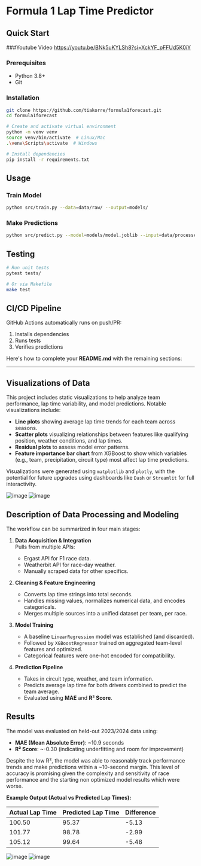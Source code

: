 
# Formula 1 Lap Time Predictor

## Quick Start

###Youtube Video
https://youtu.be/BNk5uKYLSh8?si=XckYF_pFFUd5K0iY

### Prerequisites
- Python 3.8+
- Git

### Installation
```bash
git clone https://github.com/tiakorre/formula1forecast.git
cd formula1forecast

# Create and activate virtual environment
python -m venv venv
source venv/bin/activate  # Linux/Mac
.\venv\Scripts\activate  # Windows

# Install dependencies
pip install -r requirements.txt
```

## Usage

### Train Model
```bash
python src/train.py --data=data/raw/ --output=models/
```

### Make Predictions
```bash
python src/predict.py --model=models/model.joblib --input=data/processed/test.csv
```

## Testing
```bash
# Run unit tests
pytest tests/

# Or via Makefile
make test
```

## CI/CD Pipeline
GitHub Actions automatically runs on push/PR:
1. Installs dependencies
2. Runs tests
3. Verifies predictions

Here's how to complete your **README.md** with the remaining sections:

---

## Visualizations of Data

This project includes static visualizations to help analyze team performance, lap time variability, and model predictions. Notable visualizations include:

- **Line plots** showing average lap time trends for each team across seasons.
- **Scatter plots** visualizing relationships between features like qualifying position, weather conditions, and lap times.
- **Residual plots** to assess model error patterns.
- **Feature importance bar chart** from XGBoost to show which variables (e.g., team, precipitation, circuit type) most affect lap time predictions.

Visualizations were generated using `matplotlib` and `plotly`, with the potential for future upgrades using dashboards like `Dash` or `Streamlit` for full interactivity.

![image](https://github.com/user-attachments/assets/469e00e9-1d1f-4b49-98b3-87e853f07745)
![image](https://github.com/user-attachments/assets/a68d8aaa-86d2-4f45-a138-6335993a9172)



## Description of Data Processing and Modeling

The workflow can be summarized in four main stages:

1. **Data Acquisition & Integration**  
   Pulls from multiple APIs:
   - Ergast API for F1 race data.
   - Weatherbit API for race-day weather.
   - Manually scraped data for other specifics.

2. **Cleaning & Feature Engineering**  
   - Converts lap time strings into total seconds.
   - Handles missing values, normalizes numerical data, and encodes categoricals.
   - Merges multiple sources into a unified dataset per team, per race.

3. **Model Training**  
   - A baseline `LinearRegression` model was established (and discarded).
   - Followed by `XGBoostRegressor` trained on aggregated team-level features and optimized.
   - Categorical features were one-hot encoded for compatibility.

4. **Prediction Pipeline**  
   - Takes in circuit type, weather, and team information.
   - Predicts average lap time for both drivers combined to predict the team average.
   - Evaluated using **MAE** and **R² Score**.



##  Results

The model was evaluated on held-out 2023/2024 data using:

- **MAE (Mean Absolute Error)**: ~10.9 seconds  
- **R² Score**: ~-0.30 (indicating underfitting and room for improvement)

Despite the low R², the model was able to reasonably track performance trends and make predictions within a ~10-second margin. This level of accuracy is promising given the complexity and sensitivity of race performance and the starting non optimized model results which were worse.

**Example Output (Actual vs Predicted Lap Times):**

| Actual Lap Time | Predicted Lap Time | Difference |
|------------------|---------------------|-------------|
| 100.50           | 95.37               | -5.13       |
| 101.77           | 98.78               | -2.99       |
| 105.12           | 99.64               | -5.48       |

![image](https://github.com/user-attachments/assets/409f815a-3abb-4b8a-a858-a0bb6f691607)
![image](https://github.com/user-attachments/assets/a6cbe110-2b6a-445c-93af-a5cae2aa4ab5)





